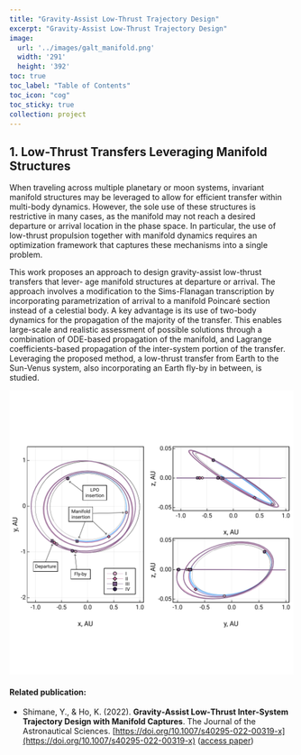 ```yaml
---
title: "Gravity-Assist Low-Thrust Trajectory Design"
excerpt: "Gravity-Assist Low-Thrust Trajectory Design"
image: 
  url: '../images/galt_manifold.png'
  width: '291'
  height: '392'
toc: true
toc_label: "Table of Contents"
toc_icon: "cog"
toc_sticky: true
collection: project
---
```


## 1. Low-Thrust Transfers Leveraging Manifold Structures

When traveling across multiple planetary or moon systems, invariant manifold structures may be leveraged to allow for efficient transfer within multi-body dynamics. However, the sole use of these structures is restrictive in many cases, as the manifold may not reach a desired departure or arrival location in the phase space. In particular, the use of low-thrust propulsion together with manifold dynamics requires an optimization framework that captures these mechanisms into a single problem. 

This work proposes an approach to design gravity-assist low-thrust transfers that lever- age manifold structures at departure or arrival. The approach involves a modification to the Sims-Flanagan transcription by incorporating parametrization of arrival to a manifold Poincaré section instead of a celestial body. A key advantage is its use of two-body dynamics for the propagation of the majority of the transfer. This enables large-scale and realistic assessment of possible solutions through a combination of ODE-based propagation of the manifold, and Lagrange coefficients-based propagation of the inter-system portion of the transfer. Leveraging the proposed method, a low-thrust transfer from Earth to the Sun-Venus system, also incorporating an Earth fly-by in between, is studied. 

<p align="center">
  <img src="../images/galt_manifold.png" width="550" title="galt_manifold">
</p>


#### Related publication:

- Shimane, Y., & Ho, K. (2022). **Gravity‑Assist Low‑Thrust Inter‑System Trajectory Design with Manifold Captures**. The Journal of the Astronautical Sciences. [https://doi.org/10.1007/s40295-022-00319-x](https://doi.org/10.1007/s40295-022-00319-x) ([access paper](https://rdcu.be/cKPdk))
